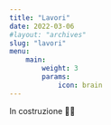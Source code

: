```yaml
---
title: "Lavori"
date: 2022-03-06
#layout: "archives"
slug: "lavori"
menu:
    main:
        weight: 3
        params: 
            icon: brain
---
```


In costruzione 👨‍💻

